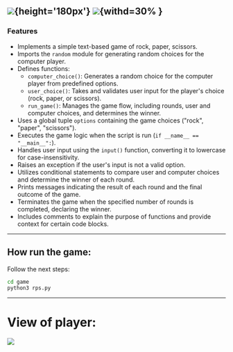 ![](https://tinypic.host/images/2024/01/31/icon.png){height='180px'}
![](https://tinypic.host/images/2024/01/31/icon.png){withd=30% }
------------
### Features

- Implements a simple text-based game of rock, paper, scissors.
- Imports the `random` module for generating random choices for the computer player.
- Defines functions:
  - `computer_choice()`: Generates a random choice for the computer player from predefined options.
  - `user_choice()`: Takes and validates user input for the player's choice (rock, paper, or scissors).
  - `run_game()`: Manages the game flow, including rounds, user and computer choices, and determines the winner.
- Uses a global tuple `options` containing the game choices ("rock", "paper", "scissors").
- Executes the game logic when the script is run (`if __name__ == "__main__":`).
- Handles user input using the `input()` function, converting it to lowercase for case-insensitivity.
- Raises an exception if the user's input is not a valid option.
- Utilizes conditional statements to compare user and computer choices and determine the winner of each round.
- Prints messages indicating the result of each round and the final outcome of the game.
- Terminates the game when the specified number of rounds is completed, declaring the winner.
- Includes comments to explain the purpose of functions and provide context for certain code blocks.

------------
## How run the game:

Follow the next steps:
```sh
cd game
python3 rps.py

```
------------
# View of player:
![](https://tinypic.host/images/2024/01/31/view.png)
